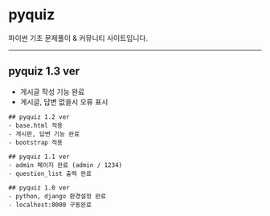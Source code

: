 # pyquiz
파이썬 기초 문제풀이 & 커뮤니티 사이트입니다.

---

## pyquiz 1.3 ver
- 게시글 작성 기능 완료
- 게시글, 답변 없을시 오류 표시
```
## pyquiz 1.2 ver
- base.html 적용
- 게시판, 답변 기능 완료
- bootstrap 적용
```
```
## pyquiz 1.1 ver
- admin 페이지 완료 (admin / 1234)
- question_list 출력 완료
```
```
## pyquiz 1.0 ver
- python, django 환경설정 완료
- localhost:8000 구동완료
```